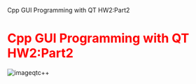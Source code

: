 
 Cpp GUI Programming with QT HW2:Part2
# <span style="color:red">Cpp GUI Programming with QT HW2:Part2</span> 

![imageqtc++](https://user-images.githubusercontent.com/93833171/142740904-ae7f6458-f497-47b1-b81f-f530250d112c.png)

